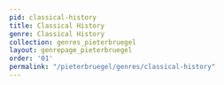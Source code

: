 ```yaml
---
pid: classical-history
title: Classical History
genre: Classical History
collection: genres_pieterbruegel
layout: genrepage_pieterbruegel
order: '01'
permalink: "/pieterbruegel/genres/classical-history"
---
```

